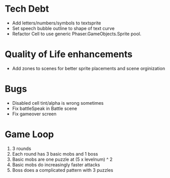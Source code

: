 # Tech Debt
* Add letters/numbers/symbols to textsprite
* Set speech bubble outline to shape of text curve
* Refactor Cell to use generic Phaser.GameObjects.Sprite pool.

# Quality of Life enhancements
* Add zones to scenes for better sprite placements and scene orginization 

# Bugs
* Disabled cell tint/alpha is wrong sometimes
* Fix battleSpeak in Battle scene
* Fix gameover screen

# Game Loop
1. 3 rounds
2. Each round has 3 basic mobs and 1 boss
3. Basic mobs are one puzzle at (5 x levelnum) ^ 2
4. Basic mobs do increasingly faster attacks
5. Boss does a complicated pattern with 3 puzzles